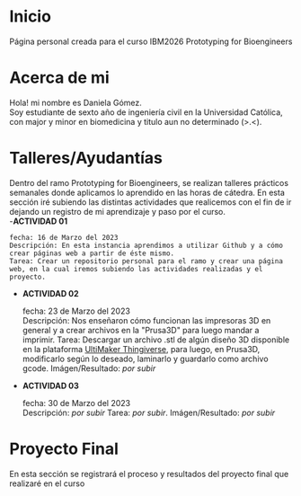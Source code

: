 # Inicio
Página personal creada para el curso IBM2026 Prototyping for Bioengineers
# Acerca de mi
Hola! mi nombre es Daniela Gómez.  
Soy estudiante de sexto año de ingeniería civil en la Universidad Católica, con major y minor en biomedicina y titulo aun no determinado (>.<).  
# Talleres/Ayudantías
Dentro del ramo Prototyping for Bioengineers, se realizan talleres prácticos semanales donde aplicamos lo aprendido en las horas de cátedra. En esta sección iré subiendo las distintas actividades que realicemos con el fin de ir dejando un registro de mi aprendizaje y paso por el curso.  
-__ACTIVIDAD 01__

    fecha: 16 de Marzo del 2023  
    Descripción: En esta instancia aprendimos a utilizar Github y a cómo crear páginas web a partir de éste mismo. 
    Tarea: Crear un repositorio personal para el ramo y crear una página web, en la cual iremos subiendo las actividades realizadas y el proyecto.
    
- __ACTIVIDAD 02__

    fecha: 23 de Marzo del 2023  
    Descripción: Nos enseñaron cómo funcionan las impresoras 3D en general y a crear archivos en la "Prusa3D" para luego mandar a imprimir. 
    Tarea: Descargar un archivo .stl de algún diseño 3D disponible en la plataforma [UltiMaker Thingiverse](https://www.thingiverse.com/), para luego, en Prusa3D, modificarlo según lo deseado, laminarlo y guardarlo como archivo gcode. 
    Imágen/Resultado: _por subir_
    
- __ACTIVIDAD 03__

    fecha: 30 de Marzo del 2023  
    Descripción: _por subir_ 
    Tarea: _por subir_. 
    Imágen/Resultado: _por subir_
    
# Proyecto Final
En esta sección se registrará el proceso y resultados del proyecto final que realizaré en el curso
